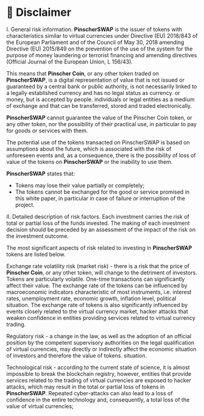 # 🚦 Disclaimer

I. General risk information. **PinscherSWAP** is the issuer of tokens with characteristics similar to virtual currencies under Directive (EU) 2018/843 of the European Parliament and of the Council of May 30, 2018 amending Directive (EU) 2015/849 on the prevention of the use of the system for the purpose of money laundering or terrorist financing and amending directives (Official Journal of the European Union, L 156/43).

This means that **Pinscher Coin**, or any other token traded on **PinscherSWAP**, is a digital representation of value that is not issued or guaranteed by a central bank or public authority, is not necessarily linked to a legally established currency and has no legal status as currency. or money, but is accepted by people. individuals or legal entities as a medium of exchange and that can be transferred, stored and traded electronically.

**PinscherSWAP** cannot guarantee the value of the Pinscher Coin token, or any other token, nor the possibility of their practical use, in particular to pay for goods or services with them.

The potential use of the tokens transacted on PinscherSWAP is based on assumptions about the future, which is associated with the risk of unforeseen events and, as a consequence, there is the possibility of loss of value of the tokens on **PinscherSWAP** or the inability to use them.

**PinscherSWAP** states that:

* Tokens may lose their value partially or completely;&#x20;
* The tokens cannot be exchanged for the good or service promised in this white paper, in particular in case of failure or interruption of the project.

II. Detailed description of risk factors. Each investment carries the risk of total or partial loss of the funds invested. The making of each investment decision should be preceded by an assessment of the impact of the risk on the investment outcome.

The most significant aspects of risk related to investing in **PinscherSWAP** tokens are listed below.

Exchange rate volatility risk (market risk) - there is a risk that the price of **Pinscher Coin**, or any other token, will change to the detriment of investors. Tokens are particularly volatile. One-time transactions can significantly affect their value. The exchange rate of the tokens can be influenced by macroeconomic indicators characteristic of most instruments, i.e. interest rates, unemployment rate, economic growth, inflation level, political situation. The exchange rate of tokens is also significantly influenced by events closely related to the virtual currency market, hacker attacks that weaken confidence in entities providing services related to virtual currency trading.

Regulatory risk - a change in the law, as well as the adoption of an official position by the competent supervisory authorities on the legal qualification of virtual currencies, may directly or indirectly affect the economic situation of investors and therefore the value of tokens. situation.

Technological risk - according to the current state of science, it is almost impossible to break the blockchain registry, however, entities that provide services related to the trading of virtual currencies are exposed to hacker attacks, which may result in the total or partial loss of tokens in **PinscherSWAP**. Repeated cyber-attacks can also lead to a loss of confidence in the entire technology and, consequently, a total loss of the value of virtual currencies;

